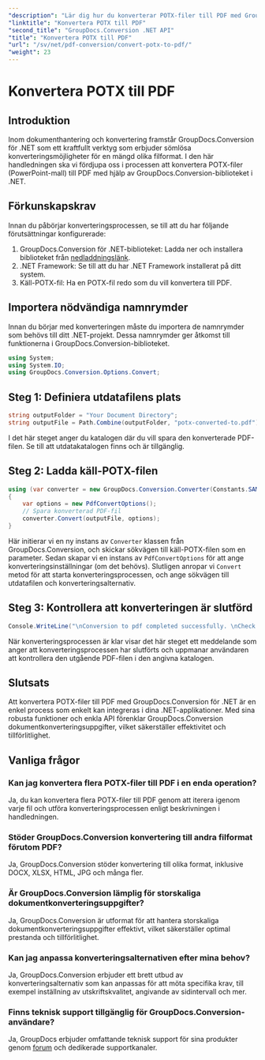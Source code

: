 ```yaml
---
"description": "Lär dig hur du konverterar POTX-filer till PDF med GroupDocs.Conversion för .NET. Följ den här steg-för-steg-handledningen för sömlös dokumentkonvertering."
"linktitle": "Konvertera POTX till PDF"
"second_title": "GroupDocs.Conversion .NET API"
"title": "Konvertera POTX till PDF"
"url": "/sv/net/pdf-conversion/convert-potx-to-pdf/"
"weight": 23
---
```


# Konvertera POTX till PDF

## Introduktion
Inom dokumenthantering och konvertering framstår GroupDocs.Conversion för .NET som ett kraftfullt verktyg som erbjuder sömlösa konverteringsmöjligheter för en mängd olika filformat. I den här handledningen ska vi fördjupa oss i processen att konvertera POTX-filer (PowerPoint-mall) till PDF med hjälp av GroupDocs.Conversion-biblioteket i .NET.
## Förkunskapskrav
Innan du påbörjar konverteringsprocessen, se till att du har följande förutsättningar konfigurerade:
1. GroupDocs.Conversion för .NET-biblioteket: Ladda ner och installera biblioteket från [nedladdningslänk](https://releases.groupdocs.com/conversion/net/).
2. .NET Framework: Se till att du har .NET Framework installerat på ditt system.
3. Käll-POTX-fil: Ha en POTX-fil redo som du vill konvertera till PDF.

## Importera nödvändiga namnrymder
Innan du börjar med konverteringen måste du importera de namnrymder som behövs till ditt .NET-projekt. Dessa namnrymder ger åtkomst till funktionerna i GroupDocs.Conversion-biblioteket.
```csharp
using System;
using System.IO;
using GroupDocs.Conversion.Options.Convert;
```
## Steg 1: Definiera utdatafilens plats
```csharp
string outputFolder = "Your Document Directory";
string outputFile = Path.Combine(outputFolder, "potx-converted-to.pdf");
```
I det här steget anger du katalogen där du vill spara den konverterade PDF-filen. Se till att utdatakatalogen finns och är tillgänglig.
## Steg 2: Ladda käll-POTX-filen
```csharp
using (var converter = new GroupDocs.Conversion.Converter(Constants.SAMPLE_POTX))
{
    var options = new PdfConvertOptions();
    // Spara konverterad PDF-fil
    converter.Convert(outputFile, options);
}
```
Här initierar vi en ny instans av `Converter` klassen från GroupDocs.Conversion, och skickar sökvägen till käll-POTX-filen som en parameter. Sedan skapar vi en instans av `PdfConvertOptions` för att ange konverteringsinställningar (om det behövs). Slutligen anropar vi `Convert` metod för att starta konverteringsprocessen, och ange sökvägen till utdatafilen och konverteringsalternativ.
## Steg 3: Kontrollera att konverteringen är slutförd
```csharp
Console.WriteLine("\nConversion to pdf completed successfully. \nCheck output in {0}", outputFolder);
```
När konverteringsprocessen är klar visar det här steget ett meddelande som anger att konverteringsprocessen har slutförts och uppmanar användaren att kontrollera den utgående PDF-filen i den angivna katalogen.

## Slutsats
Att konvertera POTX-filer till PDF med GroupDocs.Conversion för .NET är en enkel process som enkelt kan integreras i dina .NET-applikationer. Med sina robusta funktioner och enkla API förenklar GroupDocs.Conversion dokumentkonverteringsuppgifter, vilket säkerställer effektivitet och tillförlitlighet.
## Vanliga frågor
### Kan jag konvertera flera POTX-filer till PDF i en enda operation?
Ja, du kan konvertera flera POTX-filer till PDF genom att iterera igenom varje fil och utföra konverteringsprocessen enligt beskrivningen i handledningen.
### Stöder GroupDocs.Conversion konvertering till andra filformat förutom PDF?
Ja, GroupDocs.Conversion stöder konvertering till olika format, inklusive DOCX, XLSX, HTML, JPG och många fler.
### Är GroupDocs.Conversion lämplig för storskaliga dokumentkonverteringsuppgifter?
Ja, GroupDocs.Conversion är utformat för att hantera storskaliga dokumentkonverteringsuppgifter effektivt, vilket säkerställer optimal prestanda och tillförlitlighet.
### Kan jag anpassa konverteringsalternativen efter mina behov?
Ja, GroupDocs.Conversion erbjuder ett brett utbud av konverteringsalternativ som kan anpassas för att möta specifika krav, till exempel inställning av utskriftskvalitet, angivande av sidintervall och mer.
### Finns teknisk support tillgänglig för GroupDocs.Conversion-användare?
Ja, GroupDocs erbjuder omfattande teknisk support för sina produkter genom [forum](https://purchase.groupdocs.com/temporary-license/) och dedikerade supportkanaler.